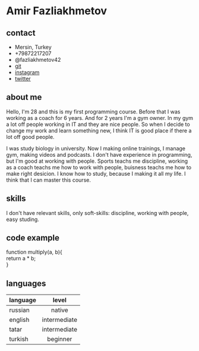 # Amir Fazliakhmetov
## contact
+ Mersin, Turkey
+ +79872217207
+ @fazliakhmetov42
+ [git](адрес "(https://github.com/A42mir)")
+ [instagram](адрес "https://www.instagram.com/fazliakhmetov42/")
+ [twitter](адрес "https://twitter.com/fazliakhmetov42")

## about me
Hello, I'm 28 and this is my first programming course. Before that I was working as a coach for 6 years. And for 2 years I'm a gym owner.
In my gym a lot off people working in IT and they are nice people. So when I decide to change my work and learn something new, I think IT is good
place if there a lot off good people.

I was study biology in university. Now I making online trainings, I manage gym, making videos and podcasts. I don't have experience in programming, but
I'm good at working with people. Sports teachs me discipline, working as a coach teachs me how to work with people, buisness teachs me how to make
right desicion. I know how to study, because I making it all my life. I think that I can master this course.

## skills
I don't have relevant skills, only soft-skills: discipline, working with people, easy studing.

## code example
function multiply(a, b){\
return a * b;\
}

## languages
language    | level
-----------|:-------: 
russian       |   native 
english    |   intermediate 
tatar     |   intermediate
turkish      |   beginner
